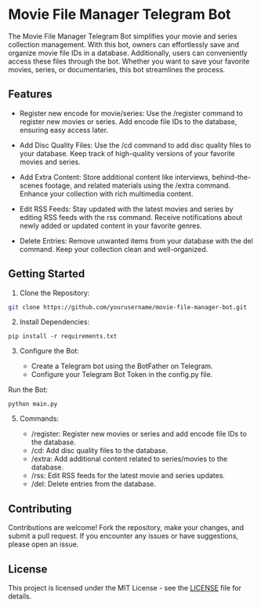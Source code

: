 # Movie File Manager Telegram Bot

The Movie File Manager Telegram Bot simplifies your movie and series collection management. With this bot, owners can effortlessly save and organize movie file IDs in a database. Additionally, users can conveniently access these files through the bot. Whether you want to save your favorite movies, series, or documentaries, this bot streamlines the process.

## Features

*   Register new encode for movie/series: Use the /register command to register new movies or series. Add encode file IDs to the database, ensuring easy access later.

*   Add Disc Quality Files: Use the /cd command to add disc quality files to your database. Keep track of high-quality versions of your favorite movies and series.

*   Add Extra Content: Store additional content like interviews, behind-the-scenes footage, and related materials using the /extra command. Enhance your collection with rich multimedia content.

*   Edit RSS Feeds: Stay updated with the latest movies and series by editing RSS feeds with the rss command. Receive notifications about newly added or updated content in your favorite genres.

*   Delete Entries: Remove unwanted items from your database with the del command. Keep your collection clean and well-organized.

## Getting Started

1. Clone the Repository:

```bash
git clone https://github.com/yourusername/movie-file-manager-bot.git
```

2. Install Dependencies:

```pip install -r requirements.txt```

3. Configure the Bot:

    * Create a Telegram bot using the BotFather on Telegram.
    * Configure your Telegram Bot Token in the config.py file.

Run the Bot:

```python main.py```

5. Commands:

    *   /register: Register new movies or series and add encode file IDs to the database.
    *   /cd: Add disc quality files to the database.
    *   /extra: Add additional content related to series/movies to the database.
    *   /rss: Edit RSS feeds for the latest movie and series updates.
    *   /del: Delete entries from the database.

## Contributing

Contributions are welcome! Fork the repository, make your changes, and submit a pull request. If you encounter any issues or have suggestions, please open an issue.

## License

This project is licensed under the MIT License - see the [LICENSE](LICENSE) file for details.